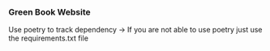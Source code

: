 <h3>Green Book Website</h3> 
Use poetry to track dependency -> If you are not able to use poetry just use the requirements.txt file
